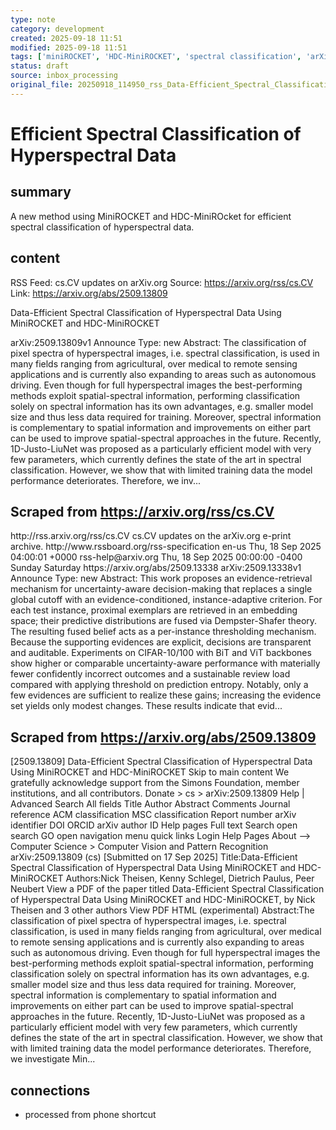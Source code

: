 ```yaml
---
type: note
category: development
created: 2025-09-18 11:51
modified: 2025-09-18 11:51
tags: ['miniROCKET', 'HDC-MiniROCKET', 'spectral classification', 'arXiv.org', 'RSS Feed']
status: draft
source: inbox_processing
original_file: 20250918_114950_rss_Data-Efficient_Spectral_Classification_of_Hyperspe.txt
---
```


# Efficient Spectral Classification of Hyperspectral Data

## summary
A new method using MiniROCKET and HDC-MiniROcket for efficient spectral classification of hyperspectral data.

## content
RSS Feed: cs.CV updates on arXiv.org
Source: https://arxiv.org/rss/cs.CV
Link: https://arxiv.org/abs/2509.13809

Data-Efficient Spectral Classification of Hyperspectral Data Using MiniROCKET and HDC-MiniROCKET

arXiv:2509.13809v1 Announce Type: new Abstract: The classification of pixel spectra of hyperspectral images, i.e. spectral classification, is used in many fields ranging from agricultural, over medical to remote sensing applications and is currently also expanding to areas such as autonomous driving. Even though for full hyperspectral images the best-performing methods exploit spatial-spectral information, performing classification solely on spectral information has its own advantages, e.g. smaller model size and thus less data required for training. Moreover, spectral information is complementary to spatial information and improvements on either part can be used to improve spatial-spectral approaches in the future. Recently, 1D-Justo-LiuNet was proposed as a particularly efficient model with very few parameters, which currently defines the state of the art in spectral classification. However, we show that with limited training data the model performance deteriorates. Therefore, we inv...

## Scraped from https://arxiv.org/rss/cs.CV
<?xml version='1.0' encoding='UTF-8'?>
<rss xmlns:arxiv="http://arxiv.org/schemas/atom" xmlns:dc="http://purl.org/dc/elements/1.1/" xmlns:atom="http://www.w3.org/2005/Atom" xmlns:content="http://purl.org/rss/1.0/modules/content/" version="2.0">
  <channel>
    <title>cs.CV updates on arXiv.org</title>
    <link>http://rss.arxiv.org/rss/cs.CV</link>
    <description>cs.CV updates on the arXiv.org e-print archive.</description>
    <atom:link href="http://rss.arxiv.org/rss/cs.CV" rel="self" type="application/rss+xml"/>
    <docs>http://www.rssboard.org/rss-specification</docs>
    <language>en-us</language>
    <lastBuildDate>Thu, 18 Sep 2025 04:00:01 +0000</lastBuildDate>
    <managingEditor>rss-help@arxiv.org</managingEditor>
    <pubDate>Thu, 18 Sep 2025 00:00:00 -0400</pubDate>
    <skipDays>
      <day>Sunday</day>
      <day>Saturday</day>
    </skipDays>
    <item>
      <title>Proximity-Based Evidence Retrieval for Uncertainty-Aware Neural Networks</title>
      <link>https://arxiv.org/abs/2509.13338</link>
      <description>arXiv:2509.13338v1 Announce Type: new 
Abstract: This work proposes an evidence-retrieval mechanism for uncertainty-aware decision-making that replaces a single global cutoff with an evidence-conditioned, instance-adaptive criterion. For each test instance, proximal exemplars are retrieved in an embedding space; their predictive distributions are fused via Dempster-Shafer theory. The resulting fused belief acts as a per-instance thresholding mechanism. Because the supporting evidences are explicit, decisions are transparent and auditable. Experiments on CIFAR-10/100 with BiT and ViT backbones show higher or comparable uncertainty-aware performance with materially fewer confidently incorrect outcomes and a sustainable review load compared with applying threshold on prediction entropy. Notably, only a few evidences are sufficient to realize these gains; increasing the evidence set yields only modest changes. These results indicate that evid...


## Scraped from https://arxiv.org/abs/2509.13809
[2509.13809] Data-Efficient Spectral Classification of Hyperspectral Data Using MiniROCKET and HDC-MiniROCKET Skip to main content We gratefully acknowledge support from the Simons Foundation, member institutions, and all contributors. Donate &gt; cs &gt; arXiv:2509.13809 Help | Advanced Search All fields Title Author Abstract Comments Journal reference ACM classification MSC classification Report number arXiv identifier DOI ORCID arXiv author ID Help pages Full text Search open search GO open navigation menu quick links Login Help Pages About --> Computer Science > Computer Vision and Pattern Recognition arXiv:2509.13809 (cs) [Submitted on 17 Sep 2025] Title:Data-Efficient Spectral Classification of Hyperspectral Data Using MiniROCKET and HDC-MiniROCKET Authors:Nick Theisen, Kenny Schlegel, Dietrich Paulus, Peer Neubert View a PDF of the paper titled Data-Efficient Spectral Classification of Hyperspectral Data Using MiniROCKET and HDC-MiniROCKET, by Nick Theisen and 3 other authors View PDF HTML (experimental) Abstract:The classification of pixel spectra of hyperspectral images, i.e. spectral classification, is used in many fields ranging from agricultural, over medical to remote sensing applications and is currently also expanding to areas such as autonomous driving. Even though for full hyperspectral images the best-performing methods exploit spatial-spectral information, performing classification solely on spectral information has its own advantages, e.g. smaller model size and thus less data required for training. Moreover, spectral information is complementary to spatial information and improvements on either part can be used to improve spatial-spectral approaches in the future. Recently, 1D-Justo-LiuNet was proposed as a particularly efficient model with very few parameters, which currently defines the state of the art in spectral classification. However, we show that with limited training data the model performance deteriorates. Therefore, we investigate Min...


## connections
- processed from phone shortcut
